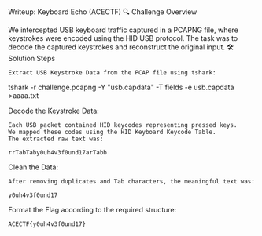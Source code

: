 Writeup: Keyboard Echo (ACECTF)
🔍 Challenge Overview

We intercepted USB keyboard traffic captured in a PCAPNG file, where keystrokes were encoded using the HID USB protocol. The task was to decode the captured keystrokes and reconstruct the original input.
🛠️ Solution Steps

    Extract USB Keystroke Data from the PCAP file using tshark:

tshark -r challenge.pcapng -Y "usb.capdata" -T fields -e usb.capdata >aaaa.txt

Decode the Keystroke Data:

    Each USB packet contained HID keycodes representing pressed keys.
    We mapped these codes using the HID Keyboard Keycode Table.
    The extracted raw text was:

    rrTabTaby0uh4v3f0und17arTabb

Clean the Data:

    After removing duplicates and Tab characters, the meaningful text was:

    y0uh4v3f0und17

Format the Flag according to the required structure:
```
ACECTF{y0uh4v3f0und17}
```
